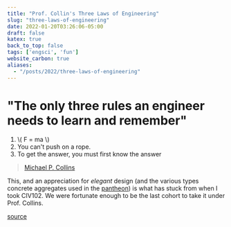 ```yaml
---
title: "Prof. Collin's Three Laws of Engineering"
slug: "three-laws-of-engineering"
date: 2022-01-20T03:26:06-05:00
draft: false
katex: true
back_to_top: false
tags: ['engsci', 'fun']
website_carbon: true
aliases:
  - "/posts/2022/three-laws-of-engineering"
---
```



# "The only three rules an engineer needs to learn and remember"

1. \\( F = ma \\)
2. You can't push on a rope.
3. To get the answer, you must first know the answer

> [Michael P. Collins](https://civmin.utoronto.ca/home/about-us/directory/professors/michael-collins/)  


This, and an appreciation for *elegant* design (and the various types concrete aggregates used in the [pantheon](https://en.wikipedia.org/wiki/Pantheon,_Rome)) is what has stuck from when I took CIV102.
We were fortunate enough to be the last cohort to take it under Prof. Collins.



[source](https://skulepedia.ca/wiki/Three_Rules_of_Engineering)








